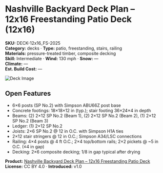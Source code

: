 # Nashville Backyard Deck Plan – 12x16 Freestanding Patio Deck (12x16)
**SKU:** DECK-12x16_FS-2025  
**Category:** decks · **Type:** patio, freestanding, stairs, railing  
**Materials:** pressure-treated timber, composite decking  
**Skill:** Intermediate · **Wind:** 130 mph · **Snow:** —  
**Climate:** —  
**Est. Build Cost:** —

![Deck Image](https://i.etsystatic.com/59867749/r/il/ab226e/7136610585/il_fullxfull.7136610585_dmqe.jpg)

## Open Features
- 6×6 posts (SP No.2) with Simpson ABU66Z post base  
- Concrete footings: 18×18×12 in (typ.); stair footing 36×24×4 in depth  
- Beams: (2) 2×12 SP No.2 (Beam 1), (2) 2×12 SP No.2 (Beam 2), (1) 2×12 SP No.2 (Beam 3)  
- Ledger: (1) 2×12 SP No.2  
- Joists: 2×6 SP No.2 @ 12 in O.C. with Simpson H1A ties  
- 2×12 stair stringers @ 12 in O.C.; Simpson A34/LSC connections  
- Railing: 4×4 posts @ 4 ft O.C.; 2×4 top/bottom rails; 2×2 pickets @ ~5 in O.C. (≤4 in gap)  
- Decking: 2×6 composite decking; 1/8 in gap typical after drying  

**Product:** [Nashville Backyard Deck Plan – 12x16 Freestanding Patio Deck](https://bamboodesigns.com/plans/nashville-backyard-deck-plan-12x16)  
**License:** CC BY 4.0 · **Introduced:** v1.0
